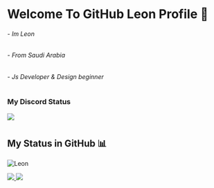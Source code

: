 # Welcome To GitHub Leon Profile 👋

###### - Im Leon
###### - From Saudi Arabia
###### - Js Developer & Design beginner
#
### My Discord Status
![](https://discord.c99.nl/widget/theme-2/713207310121435187.png)
#
## My Status in GitHub 📊
![Leon](https://github-readme-stats.vercel.app/api?username=iLeon1&show_icons=true&theme=radical)

<a href="https://github.com/iLeon1?tab=followers">
  <img src="https://img.shields.io/github/followers/FnrDev">
</a>
<a href="https://github.com/iLeon1">
   <img src="https://komarev.com/ghpvc/?username=FnrDev">
</a>
